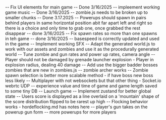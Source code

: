 -- Fix UI elements for main game -- Done 3/16/2025
-- impleement working game music -- Done 3/16/2025
-- zombie.js needs to be broken up to smaller chunks -- Done 3.17.2025
-- Powerups should spawn in pairs behind players in same horizontal position abit far apart left and right so there is a choice and only time to grab one, once grabbed the rest disappear -- done 3/16/2025
-- Fix spawn rates so more than one spawns in teh game -- done 3/16/2025
-- basespeed is correctly updated and used in the game
-- Implement working SFX 
-- Adapt the generated world.js to work with our assets and zombies and use it as the procedurally generated world
-- Tune zombie and gun rates and power up rates, camera angle
-- Player should not be damaged by grenade launcher explosion - Player in explosion radius, dealing 40 damage
-- Add use the bigger badder bosses zombies that are new in zombies.js
-- zombie archer works
-- Zombie spawn selection is better more scalable method - if have boss new boss less likely
-- Multiplayer with not websockets but that other thing - Socket.io webrtc UDP
-- experience value and  time of game and game length saved to some tiny DB
-- Launch game
-- Implement zustand for better global state
-- Users score is displayed as a line overlaid on a 'mountain' shape of the score distribution flipped to be rarest up high
-- Flocking behavior works - hordeflocking.md has notes here
-- player's gun takes on the powerup gun form
-- more powerups for more players

